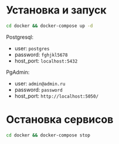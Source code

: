 # Установка и запуск
```bash
cd docker && docker-compose up -d
```

Postgresql:
- user: `postgres`
- password: `fghjkl5678`
- host_port: `localhost:5432`

PgAdmin:
- user: `admin@admin.ru`
- password: `password`
- host_port: `http://localhost:5050/`

# Остановка сервисов
```bash
cd docker && docker-compose stop
```
